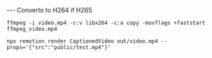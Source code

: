 --- Converto to H264 if H265
```
ffmpeg -i video.mp4 -c:v libx264 -c:a copy -movflags +faststart ffmpeg_video.mp4
```

```
npx remotion render CaptionedVideo out/video.mp4 --props='{"src":"public/test.mp4"}'
```
